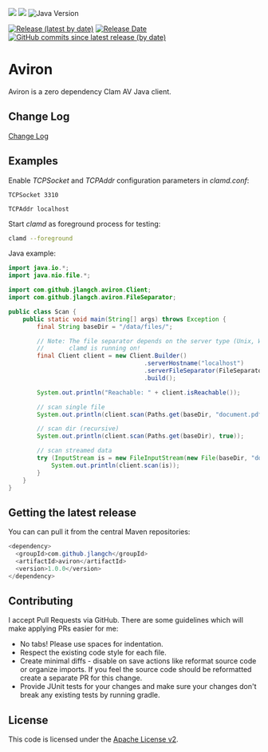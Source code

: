 [![](https://github.com/jlangch/aviron/blob/master/doc/maven-central.svg)](https://search.maven.org/search?q=a:%22aviron%22%20AND%20g:%22com.github.jlangch%22)
[![](https://github.com/jlangch/aviron/blob/master/doc/license.svg)](./LICENSE)
![Java Version](https://img.shields.io/badge/java-%3E%3D%201.8-success)

[![Release (latest by date)](https://img.shields.io/github/v/release/jlangch/aviron)](https://github.com/jlangch/aviron/releases/latest)
[![Release Date](https://img.shields.io/github/release-date/jlangch/aviron?color=blue)](https://github.com/jlangch/aviron/releases/latest)
[![GitHub commits since latest release (by date)](https://img.shields.io/github/commits-since/jlangch/aviron/latest)](https://github.com/jlangch/aviron/commits/)



# Aviron

Aviron is a zero dependency Clam AV Java client.


## Change Log

[Change Log](ChangeLog.md)


## Examples

Enable _TCPSocket_ and _TCPAddr_ configuration parameters in _clamd.conf_:

```
TCPSocket 3310

TCPAddr localhost
```

Start _clamd_ as foreground process for testing:

```sh
clamd --foreground
```


Java example:

```java
import java.io.*;
import java.nio.file.*;

import com.github.jlangch.aviron.Client;
import com.github.jlangch.aviron.FileSeparator;

public class Scan {
    public static void main(String[] args) throws Exception {
        final String baseDir = "/data/files/";

        // Note: The file separator depends on the server type (Unix, Windows)
        //       clamd is running on!
        final Client client = new Client.Builder()
                                      .serverHostname("localhost")
                                      .serverFileSeparator(FileSeparator.UNIX)
                                      .build();

        System.out.println("Reachable: " + client.isReachable());

        // scan single file
        System.out.println(client.scan(Paths.get(baseDir, "document.pdf")));

        // scan dir (recursive)
        System.out.println(client.scan(Paths.get(baseDir), true));

        // scan streamed data
        try (InputStream is = new FileInputStream(new File(baseDir, "document.pdf"))) {
            System.out.println(client.scan(is));
        }
    }
}
```


## Getting the latest release

You can can pull it from the central Maven repositories:

```java
<dependency>
  <groupId>com.github.jlangch</groupId>
  <artifactId>aviron</artifactId>
  <version>1.0.0</version>
</dependency>
```

## Contributing

I accept Pull Requests via GitHub. There are some guidelines which will make applying PRs easier for me:

- No tabs! Please use spaces for indentation.
- Respect the existing code style for each file.
- Create minimal diffs - disable on save actions like reformat source code or organize imports. If you feel the source code should be reformatted create a separate PR for this change.
- Provide JUnit tests for your changes and make sure your changes don't break any existing tests by running gradle.


## License

This code is licensed under the [Apache License v2](LICENSE).
